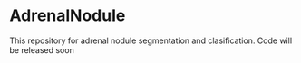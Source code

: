 # AdrenalNodule
This repository for adrenal nodule segmentation and clasification. Code will be released soon 
